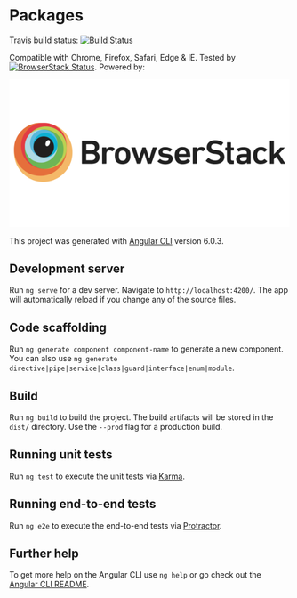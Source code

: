 # Packages

Travis build status: [![Build Status](https://travis-ci.org/KingMario/packages.svg?branch=master)](https://travis-ci.org/KingMario/packages)

Compatible with Chrome, Firefox, Safari, Edge & IE. Tested by [![BrowserStack Status](https://www.browserstack.com/automate/badge.svg?badge_key=U3NlbHVLNzBXQnZObFNZdlh4aFhTYmpCakFSY25Kd2c4bFg2MXBjWGFFYz0tLXIyc2M2S3Ard3Ayc1BmUk5RV2FmQ0E9PQ==--dab67c894c6b103172c34da23b902e169df76607)](https://www.browserstack.com/automate/public-build/U3NlbHVLNzBXQnZObFNZdlh4aFhTYmpCakFSY25Kd2c4bFg2MXBjWGFFYz0tLXIyc2M2S3Ard3Ayc1BmUk5RV2FmQ0E9PQ==--dab67c894c6b103172c34da23b902e169df76607). Powered by:

[![browserstack](browserstack-logo-600x315.png)](http://browserstack.com/)

This project was generated with [Angular CLI](https://github.com/angular/angular-cli) version 6.0.3.

## Development server

Run `ng serve` for a dev server. Navigate to `http://localhost:4200/`. The app will automatically reload if you change any of the source files.

## Code scaffolding

Run `ng generate component component-name` to generate a new component. You can also use `ng generate directive|pipe|service|class|guard|interface|enum|module`.

## Build

Run `ng build` to build the project. The build artifacts will be stored in the `dist/` directory. Use the `--prod` flag for a production build.

## Running unit tests

Run `ng test` to execute the unit tests via [Karma](https://karma-runner.github.io).

## Running end-to-end tests

Run `ng e2e` to execute the end-to-end tests via [Protractor](http://www.protractortest.org/).

## Further help

To get more help on the Angular CLI use `ng help` or go check out the [Angular CLI README](https://github.com/angular/angular-cli/blob/master/README.md).
